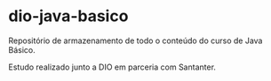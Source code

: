 # dio-java-basico

Repositório de armazenamento de todo o conteúdo do curso de Java Básico.

Estudo realizado junto a DIO em parceria com Santanter.
